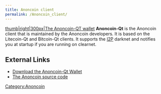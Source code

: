 ```yaml
---
title: Anoncoin client
permalink: /Anoncoin_client/
---
```


[thumb|right|300px|The Anoncoin-QT wallet](/File:Wallet2.jpg "wikilink") **Anoncoin-Qt** is the Anoncoin client that is maintained by the Anoncoin developers. It is based on the Litecoin-Qt and Bitcoin-Qt clients. It supports the [I2P](/I2P "wikilink") darknet and notifies you at startup if you are running on clearnet.

External Links
--------------

-   [Download the Anoncoin-Qt Wallet](/downloads)
-   [The Anoncoin source code](https://github.com/Anoncoin/anoncoin)

[Category:Anoncoin](/Category:Anoncoin "wikilink")